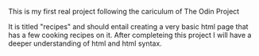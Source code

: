 This is my first real project following the cariculum of The Odin Project 

It is titled "recipes" and should entail creating a very basic html page that has a few cooking recipes on it.
After completeing this project I will have a deeper understanding of html and html syntax.
